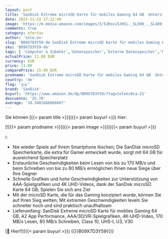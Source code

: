 ```yaml
---
layout: post
title: 'SanDisk Extreme microSD Karte für mobiles Gaming 64 GB  Unterstützt mit A2 App Performance AAA/3D/VR-Spielgrafiken und 4K-UHD-Video  170 MB/s Lesen  80 MB/s Schreiben  Class 10  UHS-I  U3  V30'
date: 2023-11-22 17:22:49
image: 'https://m.media-amazon.com/images/I/51Rovi5JHCL._SL500_._SL400_.jpg'
comments: true
category: ofertas
author: 'tole.es'
slug: 'B09X7D3Y59-de SanDisk Extreme microSD Karte für mobiles Gaming 64 GB...'
sku: 'B09X7D3Y59-de'
tags: [ 'Computer & Zubehör','Datenspeicher','Externe Datenspeicher','Micro SD Speicherkarten','Speicherkarten','sandisk','🇩🇪', ]
actualPrice: 11.88 EUR
currency: EUR
price: 11.88
comparePrice: 15.99 EUR
prodname: 'SanDisk Extreme microSD Karte für mobiles Gaming 64 GB  Unterstützt mit A2 App Performance AAA/3D/VR-Spielgrafiken und 4K-UHD-Video  170 MB/s Lesen  80 MB/s Schreiben  Class 10  UHS-I  U3  V30'
country: 'de'
flag: '🇩🇪'
brand: 'SanDisk'
buyurl: 'https://www.amazon.de/dp/B09X7D3Y59/?tag=tolees0ca-21'
descuento: '25.70'
average: '10.3401666666667'
---
```


Sie können [{{< param title >}}]({{< param buyurl >}}) hier:

[![{{< param prodname >}}]({{< param image >}})]({{< param buyurl >}})

ℹ️:

- Nie wieder Spiele auf Ihrem Smartphone löschen; Die SanDisk microSD Speicherkarte, die extra für Gamer entwickelt wurde, sorgt mit 64 GB für ausreichend Speicherplatz
- Erstaunliche Geschwindigkeiten beim Lesen von bis zu 170 MB/s und beim Schreiben von bis zu 80 MB/s ermöglichen Ihnen neue Siege über Ihre Gegner
- Schnelle Grafiken und hohe Geschwindigkeiten zur Unterstützung von AAA-Spielgrafiken und 4K UHD-Videos, dank der SanDisk microSD Karte 64 GB; Spielen Sie sich ans Ziel
- Mit der microSD Karte, die für das Gaming konzipiert wurde, können Sie auf Ihren Sieg wetten; Mit extremen Geschwindigkeiten leveln Sie schneller hoch und sind praktisch unaufhaltsam
- Lieferumfang: SanDisk Extreme microSD Karte für mobiles Gaming 64 GB, A2 App Performance, AAA/3D/VR-Spielgrafiken, 4K-UHD-Video, 170 MB/s Lesen, 80 MB/s Schreiben, Class 10, UHS-I, U3, V30

[🛒 Hier!!]({{< param buyurl >}})
{{<world>}}B09X7D3Y59{{</world>}}
